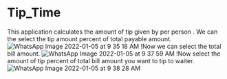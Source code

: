 
# Tip_Time
This application calculates the amount of tip given by per person .
We can the select the tip amount percent of total payable amount.
![WhatsApp Image 2022-01-05 at 9 35 18 AM](https://user-images.githubusercontent.com/68838314/148159628-5311a5b6-0e99-4db2-9137-1a6cc65f9526.jpeg)
!Now we can select the total bill amount.
![WhatsApp Image 2022-01-05 at 9 37 59 AM](https://user-images.githubusercontent.com/68838314/148159837-a8e5463b-7327-43ab-bb71-d460b3206913.jpeg)
!Now select the amount of tip percent of total bill amount you want to tip to waiter.
![WhatsApp Image 2022-01-05 at 9 38 28 AM](https://user-images.githubusercontent.com/68838314/148159954-6091a758-1680-4a78-802c-c8629c0cf94b.jpeg)



